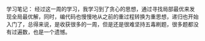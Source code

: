 学习笔记：
经过这一周的学习，我学习到了贪心的思想，通过寻找局部最优来发现全局最优解，同时，编代码也慢慢地从之前的重过程转换为重思想，递归也开始入门了，总得来说，是收获很多的一周，但是还是很难坚持五毒刷题，很多题都没有过遍数，也是一个遗憾。